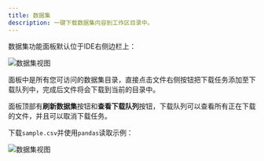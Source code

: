 ```yaml
---
title: 数据集
description: 一键下载数据集内容到工作区目录中。
---
```


数据集功能面板默认位于IDE右侧边栏上：

![数据集视图](/imgs/content/tutorial/workspace/datasource/view.png)

面板中是所有您可访问的数据集目录，直接点击文件右侧按钮把下载任务添加至下载队列中，完成后文件将会下载到当前的目录中。

面板顶部有**刷新数据集**按钮和**查看下载队列**按钮，下载队列可以查看所有正在下载的文件，并且可以取消下载任务。

下载`sample.csv`并使用`pandas`读取示例：

![数据集视图](/imgs/content/tutorial/workspace/datasource/demo.gif)

